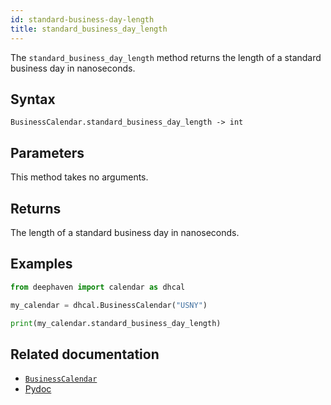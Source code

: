 ```yaml
---
id: standard-business-day-length
title: standard_business_day_length
---
```


The `standard_business_day_length` method returns the length of a standard business day in nanoseconds.

## Syntax

```
BusinessCalendar.standard_business_day_length -> int
```

## Parameters

This method takes no arguments.

## Returns

The length of a standard business day in nanoseconds.

## Examples

```python skip-test
from deephaven import calendar as dhcal

my_calendar = dhcal.BusinessCalendar("USNY")

print(my_calendar.standard_business_day_length)
```

## Related documentation

- [`BusinessCalendar`](./BusinessCalendar.md)
- [Pydoc](https://deephaven.io/core/pydoc/code/deephaven.calendar.html#deephaven.calendar.BusinessCalendar.standard_business_day_length)
